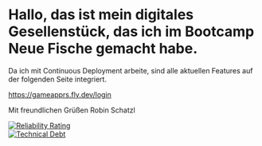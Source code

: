 # Hallo, das ist mein digitales Gesellenstück, das ich im Bootcamp Neue Fische gemacht habe.

Da ich mit Continuous Deployment arbeite, sind alle aktuellen Features auf der folgenden Seite integriert.


https://gameapprs.fly.dev/login



Mit freundlichen Grüßen Robin Schatzl

[![Reliability Rating](https://sonarcloud.io/api/project_badges/measure?project=codingrobit_Digitales-Gesellenstueck-backend&metric=reliability_rating)](https://sonarcloud.io/summary/new_code?id=codingrobit_Digitales-Gesellenstueck-backend)
<br/>
[![Technical Debt](https://sonarcloud.io/api/project_badges/measure?project=codingrobit_Digitales-Gesellenstueck-backend&metric=sqale_index)](https://sonarcloud.io/summary/new_code?id=codingrobit_Digitales-Gesellenstueck-backend)
